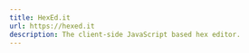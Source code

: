 ```yaml
---
title: HexEd.it
url: https://hexed.it
description: The client-side JavaScript based hex editor.
---
```

